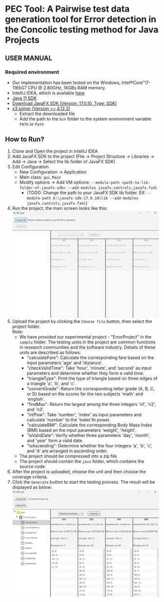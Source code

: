 # PEC Tool: A Pairwise test data generation tool for Error detection in the Concolic testing method for Java Projects
## USER MANUAL
### Required environment
- Our implementation has been tested on the Windows, Intel®Core™i7-1165G7 CPU @ 2.80GHz, 16GBs RAM memory.
- IntelliJ IDEA, which is available [here](https://www.jetbrains.com/idea/download/)
- [Java 11 SDK](https://www.oracle.com/java/technologies/javase-jdk11-downloads.html)
- [Download JavaFX SDK (Version: 17.0.10, Type: SDK)](https://gluonhq.com/products/javafx/)
- [z3 solver (Version >= 4.12.2)](https://github.com/Z3Prover/z3)
  - Extract the downloaded file
  - Add the path to the `bin` folder to the system environment variable `PATH` or `Path`
## How to Run?
1. Clone and Open the project in IntelliJ IDEA
2. Add JavaFX SDK to the project (File -> Project Structure -> Libraries -> Add -> Java -> Select the lib folder of JavaFX SDK)
3. Edit Configuration 
   - New Configuration -> Application
   - Main class: `gui.Main`
   - Modify options -> Add VM options: `--module-path <path-to-lib-folder-of-javafx-sdk> --add-modules javafx.controls,javafx.fxml` 
     - (TODO: Change the path to your JavaFX SDK lib folder. EX: `--module-path D:\javafx-sdk-17.0.10\lib --add-modules javafx.controls,javafx.fxml`)
4. Run the project, the main screen looks like this:
![image](./src/main/resources/img/main-screen.png)
5. Upload the project by clicking the `Choose file` button, then select the project folder.\
Note:
   - We have provided our experimental project - "ErrorProject" in the `sample` folder. The testing units in the project are common functions in research communities and the software industry. Details of these units are described as follows:
     - "calculateFare": Calculate the corresponding fare based on the input parameters 'age' and 'distance'.
     - "checkValidTime": Take 'hour', 'minute', and 'second' as input parameters and determine whether they form a valid time. 
     - "triangleType": Print the type of triangle based on three edges of a triangle 'a', 'b', and 'c'. 
     - "convertGrade": Return the corresponding letter grade (A, B, C, or D) based on the scores for the two subjects 'math' and 'english'. 
     - "findMax": Return the largest among the three integers 'n1', 'n2', and 'n3'. 
     - "intPow": Take 'number', 'index' as input parameters and calculate 'number' to the 'index'th power. 
     - "calculateBMI": Calculate the corresponding Body Mass Index (BMI) based on the input parameters 'weight', 'height'. 
     - "isValidDate": Verify whether three parameters 'day', 'month', and 'year' form a valid date. 
     - "isAscending": Determine whether the four integers 'a', 'b', 'c', and 'd' are arranged in ascending order.
   - The project should be compressed into a zip file.
   - The project should contain the `java` folder, which contains the source code.
7. After the project is uploaded, choose the unit and then choose the coverage criteria.
8. Click the `Generate` button to start the testing process. The result will be displayed as below:
![image](./src/main/resources/img/demo.png)
